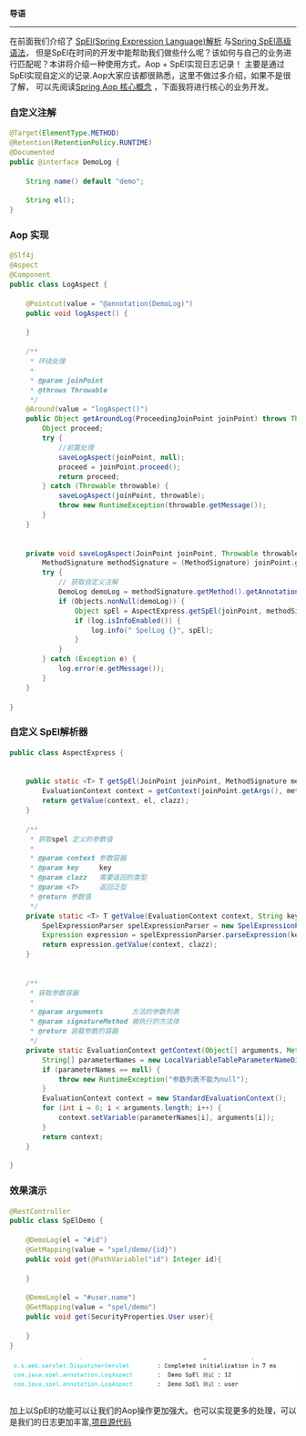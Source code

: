 **导语**

------

在前面我们介绍了 [SpEl(Spring Expression Language)解析](SpELBaseInfo.md) 与[Spring SpEl高级语法](SpElGrammar.md)，
但是SpEl在时间的开发中能帮助我们做些什么呢？该如何与自己的业务进行匹配呢？本讲将介绍一种使用方式，Aop + SpEl实现日志记录！
主要是通过SpEl实现自定义的记录.Aop大家应该都很熟悉，这里不做过多介绍，如果不是很了解，
可以先阅读[Spring Aop 核心概念](http://mp.weixin.qq.com/s?__biz=MzU0MjQ2MTA5NQ==&mid=2247484380&idx=1&sn=21f034a51e09bb38a5128e1a47ef794d&chksm=fb1b1e14cc6c970271322170394fc6ee08d4e1199ac5494c2b05e3f9ce339f558a418f1428a8#rd) ，下面我将进行核心的业务开发。

### 自定义注解

```java
@Target(ElementType.METHOD)
@Retention(RetentionPolicy.RUNTIME)
@Documented
public @interface DemoLog {

    String name() default "demo";

    String el();
}

```



### Aop 实现

```java
@Slf4j
@Aspect
@Component
public class LogAspect {

    @Pointcut(value = "@annotation(DemoLog)")
    public void logAspect() {

    }

    /**
     * 环绕处理
     *
     * @param joinPoint
     * @throws Throwable
     */
    @Around(value = "logAspect()")
    public Object getAroundLog(ProceedingJoinPoint joinPoint) throws Throwable {
        Object proceed;
        try {
            //前置处理
            saveLogAspect(joinPoint, null);
            proceed = joinPoint.proceed();
            return proceed;
        } catch (Throwable throwable) {
            saveLogAspect(joinPoint, throwable);
            throw new RuntimeException(throwable.getMessage());
        }
    }


    private void saveLogAspect(JoinPoint joinPoint, Throwable throwable) {
        MethodSignature methodSignature = (MethodSignature) joinPoint.getSignature();
        try {
            // 获取自定义注解
            DemoLog demoLog = methodSignature.getMethod().getAnnotation(DemoLog.class);
            if (Objects.nonNull(demoLog)) {
                Object spEl = AspectExpress.getSpEl(joinPoint, methodSignature, demoLog.el(), Object.class);
                if (log.isInfoEnabled()) {
                    log.info(" SpelLog {}", spEl);
                }
            }
        } catch (Exception e) {
            log.error(e.getMessage());
        }
    }

}

```



### 自定义 SpEl解析器

```java
public class AspectExpress {


    public static <T> T getSpEl(JoinPoint joinPoint, MethodSignature methodSignature, String el, Class<T> clazz){
        EvaluationContext context = getContext(joinPoint.getArgs(), methodSignature.getMethod());
        return getValue(context, el, clazz);
    }

    /**
     * 获取spel 定义的参数值
     *
     * @param context 参数容器
     * @param key     key
     * @param clazz   需要返回的类型
     * @param <T>     返回泛型
     * @return 参数值
     */
    private static <T> T getValue(EvaluationContext context, String key, Class<T> clazz) {
        SpelExpressionParser spelExpressionParser = new SpelExpressionParser();
        Expression expression = spelExpressionParser.parseExpression(key);
        return expression.getValue(context, clazz);
    }


    /**
     * 获取参数容器
     *
     * @param arguments       方法的参数列表
     * @param signatureMethod 被执行的方法体
     * @return 装载参数的容器
     */
    private static EvaluationContext getContext(Object[] arguments, Method signatureMethod) {
        String[] parameterNames = new LocalVariableTableParameterNameDiscoverer().getParameterNames(signatureMethod);
        if (parameterNames == null) {
            throw new RuntimeException("参数列表不能为null");
        }
        EvaluationContext context = new StandardEvaluationContext();
        for (int i = 0; i < arguments.length; i++) {
            context.setVariable(parameterNames[i], arguments[i]);
        }
        return context;
    }

}
```

### 效果演示

```java
@RestController
public class SpElDemo {

    @DemoLog(el = "#id")
    @GetMapping(value = "spel/demo/{id}")
    public void get(@PathVariable("id") Integer id){

    }

    @DemoLog(el = "#user.name")
    @GetMapping(value = "spel/demo")
    public void get(SecurityProperties.User user){

    }
}
```

![image-20210716164502028](image-20210716164502028.png)

加上以SpEl的功能可以让我们的Aop操作更加强大。也可以实现更多的处理，可以是我们的日志更加丰富,[项目源代码](https://github.com/yanghaiji/IT-Demo)